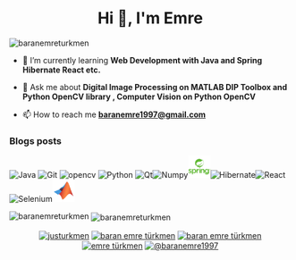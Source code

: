 <h1 align="center">Hi 👋, I'm Emre</h1>
<p align="left"> <img src="https://komarev.com/ghpvc/?username=baranemreturkmen" alt="baranemreturkmen" /> </p>

- 🌱 I’m currently learning **Web Development with Java and Spring Hibernate React etc.**

- 💬 Ask me about **Digital Image Processing on MATLAB DIP Toolbox and Python OpenCV library , Computer Vision on Python OpenCV**

- 📫 How to reach me **baranemre1997@gmail.com**

### Blogs posts
<!-- BLOG-POST-LIST:START -->
<!-- BLOG-POST-LIST:END -->

<p align="left"><img src="https://github.com/detain/svg-logos/blob/master/svg/java-1.svg" alt="Java" width="40" height="40"/> <img src="https://www.vectorlogo.zone/logos/git-scm/git-scm-icon.svg" alt="Git" width="40" height="40"/> <img src="https://www.vectorlogo.zone/logos/opencv/opencv-icon.svg" alt="opencv" width="40" height="40"/> <img src="https://github.com/abranhe/programming-languages-logos/blob/master/src/python/python.svg" alt="Python" width="40" height="40"/> <img src="https://upload.wikimedia.org/wikipedia/commons/0/0b/Qt_logo_2016.svg" alt="Qt" width="40" height="40"/><img src="https://github.com/valohai/ml-logos/blob/master/numpy-logo.svg" alt="Numpy" width="40" height="40"/><img src="https://github.com/devicons/devicon/blob/master/icons/spring/spring-original-wordmark.svg" alt="Spring" width="40" height="40"/><img src="https://github.com/leungwensen/svg-icon/blob/master/dist/svg/logos/hibernate.svg" alt="Hibernate" width="40" height="40"/><img src="https://github.com/manuelbieh/logo-file-icons/blob/master/icons/reactts.svg" alt="React" width="40" height="40"/><img src="https://github.com/detain/svg-logos/blob/master/svg/selenium-logo.svg" alt="Selenium" width="40" height="40"/><img src="https://github.com/devicons/devicon/blob/master/icons/matlab/matlab-original.svg" alt="MATLAB" width="40" height="40"/></p>

<p><img align="left" src="https://github-readme-stats.vercel.app/api/top-langs/?username=baranemreturkmen&layout=compact&hide=html" alt="baranemreturkmen" /></p>

<p>&nbsp;<img align="center" src="https://github-readme-stats.vercel.app/api?username=baranemreturkmen&show_icons=true" alt="baranemreturkmen" /></p>

<p align="center">
<a href="https://twitter.com/justurkmen" target="blank"><img align="center" src="https://cdn.jsdelivr.net/npm/simple-icons@3.0.1/icons/twitter.svg" alt="justurkmen" height="30" width="30" /></a>
<a href="https://linkedin.com/in/baran emre türkmen" target="blank"><img align="center" src="https://cdn.jsdelivr.net/npm/simple-icons@3.0.1/icons/linkedin.svg" alt="baran emre türkmen" height="30" width="30" /></a>
<a href="https://stackoverflow.com/users/baran emre türkmen" target="blank"><img align="center" src="https://cdn.jsdelivr.net/npm/simple-icons@3.0.1/icons/stackoverflow.svg" alt="baran emre türkmen" height="30" width="30" /></a>
<a href="https://kaggle.com/emre türkmen" target="blank"><img align="center" src="https://cdn.jsdelivr.net/npm/simple-icons@3.0.1/icons/kaggle.svg" alt="emre türkmen" height="30" width="30" /></a>
<a href="https://medium.com/@baranemre1997" target="blank"><img align="center" src="https://cdn.jsdelivr.net/npm/simple-icons@3.0.1/icons/medium.svg" alt="@baranemre1997" height="30" width="30" /></a>
</p>

